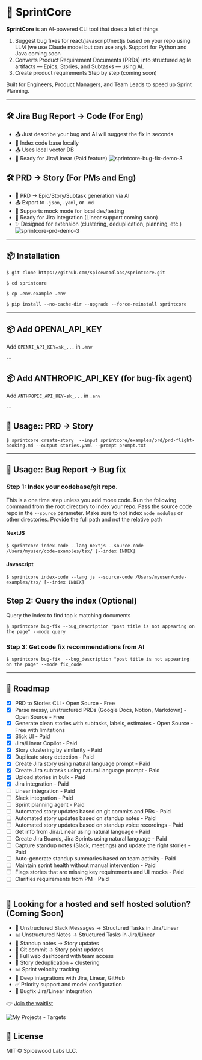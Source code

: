 # 🚀 SprintCore

**SprintCore** is an AI-powered CLI tool that does a lot of things 

1. Suggest bug fixes for react/javascript/nextjs based on your repo using LLM (we use Claude model but can use any). Support for Python and Java coming soon
2. Converts Product Requirement Documents (PRDs) into structured agile artifacts — Epics, Stories, and Subtasks — using AI.
3. Create product requirements Step by step (coming soon)

Built for Engineers, Product Managers, and Team Leads to speed up Sprint Planning.

---
## 🛠 Jira Bug Report -> Code (For Eng)
- 📤 Just describe your bug and AI will suggest the fix in seconds
- 🧠 Index code base locally
- 📤 Uses local vector DB
- 🔌 Ready for Jira/Linear (Paid feature)
![sprintcore-bug-fix-demo-3](https://github.com/user-attachments/assets/887f1687-626c-45ed-a6e8-82dbf9cef2bb)

## 🛠 PRD -> Story (For PMs and Eng)
- 🧠 PRD → Epic/Story/Subtask generation via AI
- 📤 Export to `.json`, `.yaml`, or `.md`
- 🧪 Supports mock mode for local dev/testing
- 🔌 Ready for Jira integration (Linear support coming soon)
- ✨ Designed for extension (clustering, deduplication, planning, etc.)
![sprintcore-prd-demo-3](https://github.com/user-attachments/assets/e4edc106-25a9-4731-a283-b9ef84b56d64)

---

## 📦 Installation

`$ git clone https://github.com/spicewoodlabs/sprintcore.git`

`$ cd sprintcore`

`$ cp .env.example .env`

`$ pip install --no-cache-dir --upgrade --force-reinstall sprintcore`

---

## 📦 Add OPENAI_API_KEY

Add `OPENAI_API_KEY=sk_...` in `.env`

--
## 📦 Add ANTHROPIC_API_KEY (for bug-fix agent)

Add `ANTHROPIC_API_KEY=sk_...` in `.env`

--

## 🚀 Usage:: PRD -> Story 

`$ sprintcore create-story  --input sprintcore/examples/prd/prd-flight-booking.md --output stories.yaml --prompt prompt.txt`

---
## 🚀 Usage:: Bug Report -> Bug fix

### Step 1: Index your codebase/git repo. 
This is a one time step unless you add moee code. Run the following command from the root directory to index your repo. Pass the source code repo in the `--source` parameter. Make sure to not index `node_modules` or other directories. Provide the full path and not the relative path

#### NextJS

`$ sprintcore index-code --lang nextjs --source-code /Users/myuser/code-examples/tsx/ [--index INDEX]`

#### Javascript

`$ sprintcore index-code --lang js --source-code /Users/myuser/code-examples/tsx/ [--index INDEX]`

## Step 2: Query the index (Optional)
Query the index to find top k matching documents 


`$ sprintcore bug-fix --bug_description "post title is not appearing on the page" --mode query`


### Step 3: Get code fix recommendations from AI


`$ sprintcore bug-fix  --bug_description "post title is not appearing on the page" --mode fix_code`

---

## 📌 Roadmap

- [x] PRD to Stories CLI - Open Source - Free
- [x] Parse messy, unstructured PRDs (Google Docs, Notion, Markdown) - Open Source - Free
- [x] Generate clean stories with subtasks, labels, estimates - Open Source - Free with limitations
- [x] Slick UI - Paid
- [x] Jira/Linear Copilot - Paid
- [x] Story clustering by similarity - Paid
- [x] Duplicate story detection  - Paid
- [x] Create Jira story using natural language prompt - Paid
- [x] Create Jira subtasks using natural language prompt - Paid
- [x] Upload stories in bulk - Paid
- [x] Jira integration - Paid
- [ ] Linear integration - Paid
- [ ] Slack integration - Paid
- [ ] Sprint planning agent - Paid
- [ ] Automated story updates based on git commits and PRs - Paid
- [ ] Automated story updates based on standup notes - Paid
- [ ] Automated story updates based on standup voice recordings - Paid
- [ ] Get info from Jira/Linear using natural language - Paid
- [ ] Create Jira Boards, Jira Sprints using natural language - Paid
- [ ] Capture standup notes (Slack, meetings) and update the right stories - Paid
- [ ] Auto-generate standup summaries based on team activity - Paid
- [ ] Maintain sprint health without manual intervention - Paid
- [ ] Flags stories that are missing key requirements and UI mocks - Paid
- [ ] Clarifies requirements from PM - Paid

---
## 💼 Looking for a hosted and self hosted solution?  (Coming Soon)
- 🧭 Unstructured Slack Messages -> Structured Tasks in Jira/Linear
- 📊 Unstructured Notes -> Structured Tasks in Jira/Linear
- 🔁 Standup notes -> Story updates
- 🔁 Git commit  -> Story point updates
- 🧭 Full web dashboard with team access
- 🔁 Story deduplication + clustering
- 📊 Sprint velocity tracking
- 🔗 Deep integrations with Jira, Linear, GitHub
- ✅ Priority support and model configuration
- 🔁 Bugfix Jira/Linear integration

👉 [Join the waitlist](https://sprintcore.ai)

![My Projects - Targets](https://github.com/user-attachments/assets/a06b611d-74e2-4f22-9133-58fd79c2411f)

## 📝 License

MIT © Spicewood Labs LLC.
